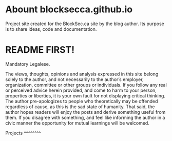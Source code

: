 Abount blocksecca.github.io
===========================

Project site created for the BlockSec.ca site by the blog author. Its purpose is to share ideas, code and documentation.

README FIRST!
=============

Mandatory Legalese.

The views, thoughts, opinions and analysis expressed in this site belong solely to the author, and not necessarily to the author’s employer, organization, committee or other groups or individuals. If you follow any real or perceived advice herein provided, and come to harm to your person, properties or liberties, it is your own fault for not displaying critical thinking. The author pre-apologizes to people who theoretically may be offended regardless of cause, as this is the sad state of humanity. That said, the author hopes readers will enjoy the posts and derive something useful from them. If you disagree with something, and feel like informing the author in a civic manner the opportunity for mutual learnings will be welcomed.

Projects
^^^^^^^^

